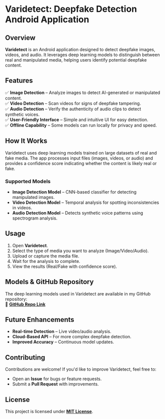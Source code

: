# **Varidetect: Deepfake Detection Android Application**  

## **Overview**  
**Varidetect** is an Android application designed to detect deepfake images, videos, and audio. It leverages deep learning models to distinguish between real and manipulated media, helping users identify potential deepfake content.  

## **Features**  
✅ **Image Detection** – Analyze images to detect AI-generated or manipulated content.  
✅ **Video Detection** – Scan videos for signs of deepfake tampering.  
✅ **Audio Detection** – Verify the authenticity of audio clips to detect synthetic voices.  
✅ **User-Friendly Interface** – Simple and intuitive UI for easy detection.  
✅ **Offline Capability** – Some models can run locally for privacy and speed.  

## **How It Works**  
Varidetect uses deep learning models trained on large datasets of real and fake media. The app processes input files (images, videos, or audio) and provides a confidence score indicating whether the content is likely real or fake.  

### **Supported Models**  
- **Image Detection Model** – CNN-based classifier for detecting manipulated images.  
- **Video Detection Model** – Temporal analysis for spotting inconsistencies in videos.  
- **Audio Detection Model** – Detects synthetic voice patterns using spectrogram analysis.  

## **Usage**  
1. Open **Varidetect**.  
2. Select the type of media you want to analyze (Image/Video/Audio).  
3. Upload or capture the media file.  
4. Wait for the analysis to complete.  
5. View the results (Real/Fake with confidence score).  

## **Models & GitHub Repository**  
The deep learning models used in Varidetect are available in my GitHub repository:  
🔗 **[GitHub Repo Link]([https://github.com/yourusername/varidetect-models](https://github.com/bhavika67/deepfake_ml_model))**  

## **Future Enhancements**  
- **Real-time Detection** – Live video/audio analysis.  
- **Cloud-Based API** – For more complex deepfake detection.  
- **Improved Accuracy** – Continuous model updates.  

## **Contributing**  
Contributions are welcome! If you'd like to improve Varidetect, feel free to:  
- Open an **Issue** for bugs or feature requests.  
- Submit a **Pull Request** with improvements.  

## **License**  
This project is licensed under **[MIT License](LICENSE)**.   
